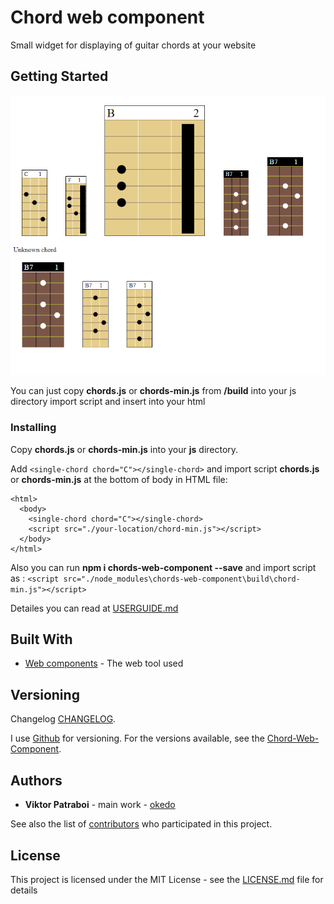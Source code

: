 # Chord web component

Small widget for displaying of guitar chords at your website

## Getting Started

![example image](example.png)

You can just copy **chords.js** or **chords-min.js** from **/build** into your js directory import script and insert **<single-chord chord="C"></single-chord>** into your html

### Installing

Copy **chords.js** or **chords-min.js** into your **js** directory.


Add ```<single-chord chord="C"></single-chord>``` and import script **chords.js** or **chords-min.js** at the bottom of body in HTML file:

```
<html>
  <body>
    <single-chord chord="C"></single-chord>
    <script src="./your-location/chord-min.js"></script>
  </body>
</html>
```

Also you can run **npm i chords-web-component --save** and import script as : ``` <script src="./node_modules\chords-web-component\build\chord-min.js"></script> ```


Detailes you can read at [USERGUIDE.md](USERGUIDE.md)

## Built With

- [Web components](https://developer.mozilla.org/en-US/docs/Web/Web_Components) - The web tool used

## Versioning

Changelog [CHANGELOG](CHANGELOG.md).

I use [Github](https://github.com/) for versioning. For the versions available, see the [Chord-Web-Component](https://github.com/okedo/chords-web-component).

## Authors

- **Viktor Patraboi** - main work - [okedo](https://github.com/okedo)

See also the list of [contributors](https://github.com/okedo/chords-web-component/graphs/contributors) who participated in this project.

## License

This project is licensed under the MIT License - see the [LICENSE.md](LICENSE.md) file for details
